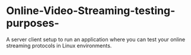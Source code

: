 # Online-Video-Streaming-testing-purposes-
A server client setup to run an application where you can test your online streaming protocols in Linux environments.
